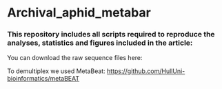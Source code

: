 # Archival_aphid_metabar

### This repository includes all scripts required to reproduce the analyses, statistics and figures included in the article: ###

You can download the raw sequence files here: 

To demultiplex we used MetaBeat: https://github.com/HullUni-bioinformatics/metaBEAT

